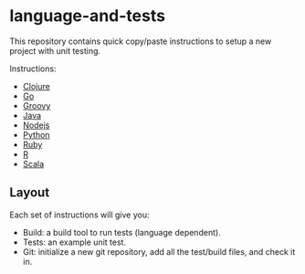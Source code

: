 language-and-tests
==================

This repository contains quick copy/paste instructions to setup a new project
with unit testing.

Instructions:
 * [Clojure](clojure/README.md)
 * [Go](go/README.md)
 * [Groovy](groovy/README.md)
 * [Java](java/README.md)
 * [Nodejs](nodejs/README.md)
 * [Python](python/README.md)
 * [Ruby](ruby/README.md)
 * [R](r/README.md)
 * [Scala](scala/README.md)

Layout
------

Each set of instructions will give you:

 * Build: a build tool to run tests (language dependent).
 * Tests: an example unit test.
 * Git: initialize a new git repository, add all the test/build files, and check it in.
